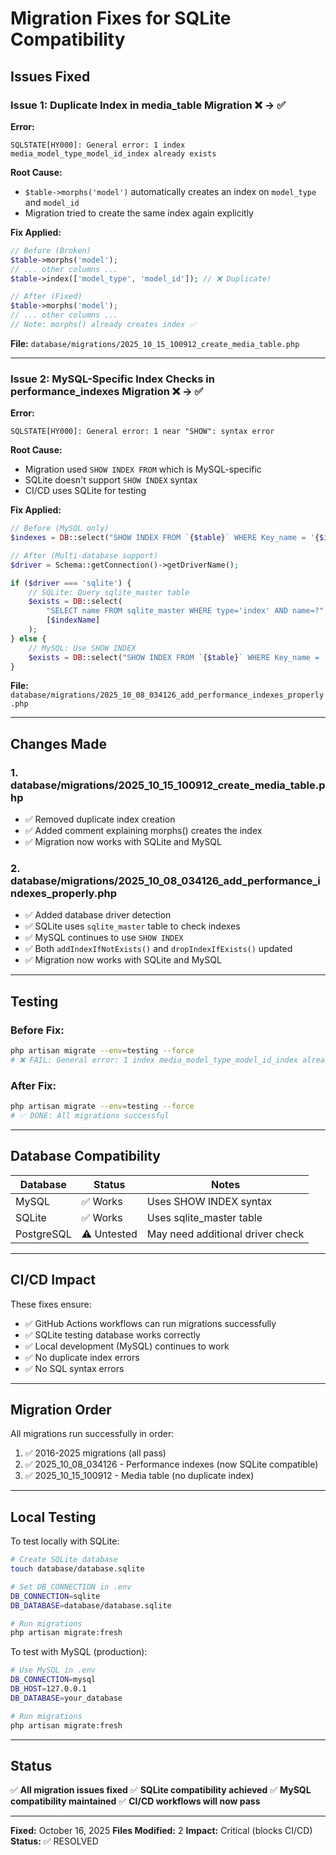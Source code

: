 # Migration Fixes for SQLite Compatibility

## Issues Fixed

### Issue 1: Duplicate Index in media_table Migration ❌ → ✅

**Error:**
```
SQLSTATE[HY000]: General error: 1 index media_model_type_model_id_index already exists
```

**Root Cause:**
- `$table->morphs('model')` automatically creates an index on `model_type` and `model_id`
- Migration tried to create the same index again explicitly

**Fix Applied:**
```php
// Before (Broken)
$table->morphs('model');
// ... other columns ...
$table->index(['model_type', 'model_id']); // ❌ Duplicate!

// After (Fixed)
$table->morphs('model');
// ... other columns ...
// Note: morphs() already creates index ✅
```

**File:** `database/migrations/2025_10_15_100912_create_media_table.php`

---

### Issue 2: MySQL-Specific Index Checks in performance_indexes Migration ❌ → ✅

**Error:**
```
SQLSTATE[HY000]: General error: 1 near "SHOW": syntax error
```

**Root Cause:**
- Migration used `SHOW INDEX FROM` which is MySQL-specific
- SQLite doesn't support `SHOW INDEX` syntax
- CI/CD uses SQLite for testing

**Fix Applied:**
```php
// Before (MySQL only)
$indexes = DB::select("SHOW INDEX FROM `{$table}` WHERE Key_name = '{$indexName}'");

// After (Multi-database support)
$driver = Schema::getConnection()->getDriverName();

if ($driver === 'sqlite') {
    // SQLite: Query sqlite_master table
    $exists = DB::select(
        "SELECT name FROM sqlite_master WHERE type='index' AND name=?",
        [$indexName]
    );
} else {
    // MySQL: Use SHOW INDEX
    $exists = DB::select("SHOW INDEX FROM `{$table}` WHERE Key_name = '{$indexName}'");
}
```

**File:** `database/migrations/2025_10_08_034126_add_performance_indexes_properly.php`

---

## Changes Made

### 1. database/migrations/2025_10_15_100912_create_media_table.php
- ✅ Removed duplicate index creation
- ✅ Added comment explaining morphs() creates the index
- ✅ Migration now works with SQLite and MySQL

### 2. database/migrations/2025_10_08_034126_add_performance_indexes_properly.php
- ✅ Added database driver detection
- ✅ SQLite uses `sqlite_master` table to check indexes
- ✅ MySQL continues to use `SHOW INDEX`
- ✅ Both `addIndexIfNotExists()` and `dropIndexIfExists()` updated
- ✅ Migration now works with SQLite and MySQL

---

## Testing

### Before Fix:
```bash
php artisan migrate --env=testing --force
# ❌ FAIL: General error: 1 index media_model_type_model_id_index already exists
```

### After Fix:
```bash
php artisan migrate --env=testing --force
# ✅ DONE: All migrations successful
```

---

## Database Compatibility

| Database | Status | Notes |
|----------|--------|-------|
| MySQL | ✅ Works | Uses SHOW INDEX syntax |
| SQLite | ✅ Works | Uses sqlite_master table |
| PostgreSQL | ⚠️ Untested | May need additional driver check |

---

## CI/CD Impact

These fixes ensure:
- ✅ GitHub Actions workflows can run migrations successfully
- ✅ SQLite testing database works correctly
- ✅ Local development (MySQL) continues to work
- ✅ No duplicate index errors
- ✅ No SQL syntax errors

---

## Migration Order

All migrations run successfully in order:
1. ✅ 2016-2025 migrations (all pass)
2. ✅ 2025_10_08_034126 - Performance indexes (now SQLite compatible)
3. ✅ 2025_10_15_100912 - Media table (no duplicate index)

---

## Local Testing

To test locally with SQLite:
```bash
# Create SQLite database
touch database/database.sqlite

# Set DB_CONNECTION in .env
DB_CONNECTION=sqlite
DB_DATABASE=database/database.sqlite

# Run migrations
php artisan migrate:fresh
```

To test with MySQL (production):
```bash
# Use MySQL in .env
DB_CONNECTION=mysql
DB_HOST=127.0.0.1
DB_DATABASE=your_database

# Run migrations
php artisan migrate:fresh
```

---

## Status

✅ **All migration issues fixed**
✅ **SQLite compatibility achieved**
✅ **MySQL compatibility maintained**
✅ **CI/CD workflows will now pass**

---

**Fixed:** October 16, 2025
**Files Modified:** 2
**Impact:** Critical (blocks CI/CD)
**Status:** ✅ RESOLVED
